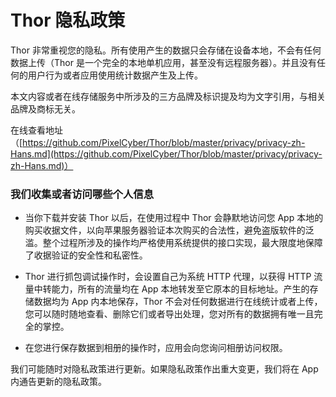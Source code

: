 # Thor 隐私政策

Thor 非常重视您的隐私。所有使用产生的数据只会存储在设备本地，不会有任何数据上传（Thor 是一个完全的本地单机应用，甚至没有远程服务器）。并且没有任何的用户行为或者应用使用统计数据产生及上传。


本文内容或者在线存储服务中所涉及的三方品牌及标识提及均为文字引用，与相关品牌及商标无关。

在线查看地址（[https://github.com/PixelCyber/Thor/blob/master/privacy/privacy-zh-Hans.md](https://github.com/PixelCyber/Thor/blob/master/privacy/privacy-zh-Hans.md)）


### 我们收集或者访问哪些个人信息

- 当你下载并安装 Thor 以后，在使用过程中 Thor 会静默地访问您 App 本地的购买收据文件，以向苹果服务器验证本次购买的合法性，避免盗版软件的泛滥。整个过程所涉及的操作均严格使用系统提供的接口实现，最大限度地保障了收据验证的安全性和私密性。

- Thor 进行抓包调试操作时，会设置自己为系统 HTTP 代理，以获得 HTTP 流量中转能力，所有的流量均在 App 本地转发至它原本的目标地址。产生的存储数据均为 App 内本地保存，Thor 不会对任何数据进行在线统计或者上传，您可以随时随地查看、删除它们或者导出处理，您对所有的数据拥有唯一且完全的掌控。

- 在您进行保存数据到相册的操作时，应用会向您询问相册访问权限。


我们可能随时对隐私政策进行更新。如果隐私政策作出重大变更，我们将在 App 内通告更新的隐私政策。